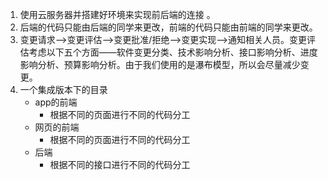 1. 使用云服务器并搭建好环境来实现前后端的连接 。
2. 后端的代码只能由后端的同学来更改，前端的代码只能由前端的同学来更改。
3. 变更请求-->变更评估-->变更批准/拒绝-->变更实现-->通知相关人员。变更评估考虑以下五个方面——软件变更分类、技术影响分析、接口影响分析、进度影响分析、预算影响分析。由于我们使用的是瀑布模型，所以会尽量减少变更。
4. 一个集成版本下的目录
   * app的前端
     * 根据不同的页面进行不同的代码分工
   * 网页的前端
     * 根据不同的页面进行不同的代码分工
   * 后端
     * 根据不同的接口进行不同的代码分工